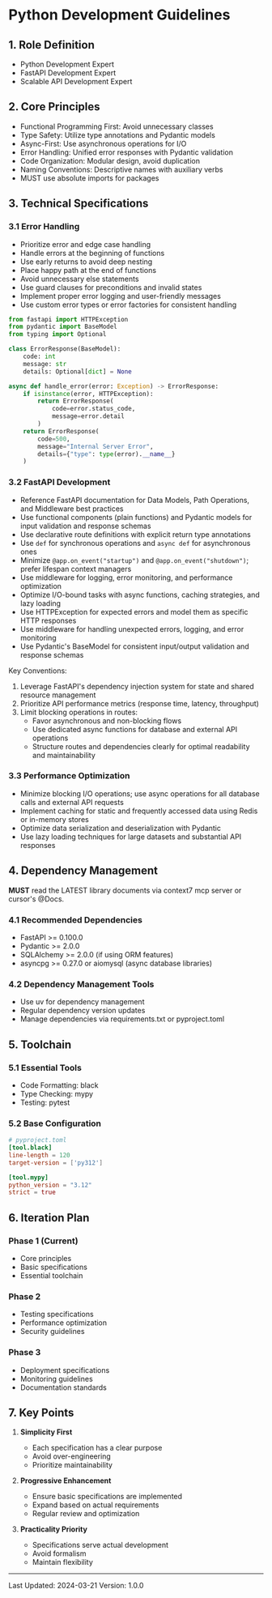 # Python Development Guidelines

## 1. Role Definition
- Python Development Expert
- FastAPI Development Expert
- Scalable API Development Expert

## 2. Core Principles
- Functional Programming First: Avoid unnecessary classes
- Type Safety: Utilize type annotations and Pydantic models
- Async-First: Use asynchronous operations for I/O
- Error Handling: Unified error responses with Pydantic validation
- Code Organization: Modular design, avoid duplication
- Naming Conventions: Descriptive names with auxiliary verbs
- MUST use absolute imports for packages

## 3. Technical Specifications
### 3.1 Error Handling
- Prioritize error and edge case handling
- Handle errors at the beginning of functions
- Use early returns to avoid deep nesting
- Place happy path at the end of functions
- Avoid unnecessary else statements
- Use guard clauses for preconditions and invalid states
- Implement proper error logging and user-friendly messages
- Use custom error types or error factories for consistent handling

```python
from fastapi import HTTPException
from pydantic import BaseModel
from typing import Optional

class ErrorResponse(BaseModel):
    code: int
    message: str
    details: Optional[dict] = None

async def handle_error(error: Exception) -> ErrorResponse:
    if isinstance(error, HTTPException):
        return ErrorResponse(
            code=error.status_code,
            message=error.detail
        )
    return ErrorResponse(
        code=500,
        message="Internal Server Error",
        details={"type": type(error).__name__}
    )
```

### 3.2 FastAPI Development
- Reference FastAPI documentation for Data Models, Path Operations, and Middleware best practices
- Use functional components (plain functions) and Pydantic models for input validation and response schemas
- Use declarative route definitions with explicit return type annotations
- Use `def` for synchronous operations and `async def` for asynchronous ones
- Minimize `@app.on_event("startup")` and `@app.on_event("shutdown")`; prefer lifespan context managers
- Use middleware for logging, error monitoring, and performance optimization
- Optimize I/O-bound tasks with async functions, caching strategies, and lazy loading
- Use HTTPException for expected errors and model them as specific HTTP responses
- Use middleware for handling unexpected errors, logging, and error monitoring
- Use Pydantic's BaseModel for consistent input/output validation and response schemas

Key Conventions:
1. Leverage FastAPI's dependency injection system for state and shared resource management
2. Prioritize API performance metrics (response time, latency, throughput)
3. Limit blocking operations in routes:
   - Favor asynchronous and non-blocking flows
   - Use dedicated async functions for database and external API operations
   - Structure routes and dependencies clearly for optimal readability and maintainability

### 3.3 Performance Optimization
- Minimize blocking I/O operations; use async operations for all database calls and external API requests
- Implement caching for static and frequently accessed data using Redis or in-memory stores
- Optimize data serialization and deserialization with Pydantic
- Use lazy loading techniques for large datasets and substantial API responses

## 4. Dependency Management
**MUST** read the LATEST library documents via context7 mcp server or cursor's @Docs.

### 4.1 Recommended Dependencies
- FastAPI >= 0.100.0
- Pydantic >= 2.0.0
- SQLAlchemy >= 2.0.0 (if using ORM features)
- asyncpg >= 0.27.0 or aiomysql (async database libraries)

### 4.2 Dependency Management Tools
- Use uv for dependency management
- Regular dependency version updates
- Manage dependencies via requirements.txt or pyproject.toml

## 5. Toolchain
### 5.1 Essential Tools
- Code Formatting: black
- Type Checking: mypy
- Testing: pytest

### 5.2 Base Configuration
```toml
# pyproject.toml
[tool.black]
line-length = 120
target-version = ['py312']

[tool.mypy]
python_version = "3.12"
strict = true
```

## 6. Iteration Plan
### Phase 1 (Current)
- Core principles
- Basic specifications
- Essential toolchain

### Phase 2
- Testing specifications
- Performance optimization
- Security guidelines

### Phase 3
- Deployment specifications
- Monitoring guidelines
- Documentation standards

## 7. Key Points
1. **Simplicity First**
   - Each specification has a clear purpose
   - Avoid over-engineering
   - Prioritize maintainability

2. **Progressive Enhancement**
   - Ensure basic specifications are implemented
   - Expand based on actual requirements
   - Regular review and optimization

3. **Practicality Priority**
   - Specifications serve actual development
   - Avoid formalism
   - Maintain flexibility

---
Last Updated: 2024-03-21
Version: 1.0.0